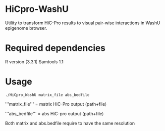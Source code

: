 # HiCpro-WashU
Utility to transform HiC-Pro results to visual pair-wise interactions in WashU epigenome browser. 

# Required dependencies

R version (3.3.1)
Samtools 1.1

# Usage 

```./HiCpro_WashU matrix_file abs_bedfile```

'''matrix_file''' =  matrix HiC-Pro output (path+file) 

'''abs_bedfile''' = abs HiC-pro output (path+file) 

Both matrix and abs.bedfile require to have the same resolution


